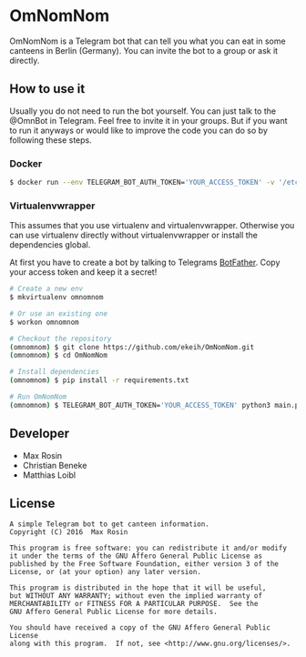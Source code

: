 # OmNomNom

OmNomNom is a Telegram bot that can tell you what you can eat in some canteens in Berlin (Germany). You can invite the bot to a group or ask it directly.

## How to use it
Usually you do not need to run the bot yourself. You can just talk to the @OmnBot in Telegram. Feel free to invite it in your groups. But if you want to run it anyways or would like to improve the code you can do so by following these steps.

### Docker
```bash
$ docker run --env TELEGRAM_BOT_AUTH_TOKEN='YOUR_ACCESS_TOKEN' -v '/etc/localtime:/etc/localtime:ro' ekeih/omnomnom
```

### Virtualenvwrapper
This assumes that you use virtualenv and virtualenvwrapper. Otherwise you can use virtualenv directly without virtualenvwrapper or install the dependencies global.

At first you have to create a bot by talking to Telegrams [BotFather](https://core.telegram.org/bots#6-botfather). Copy your access token and keep it a secret!


```bash
# Create a new env
$ mkvirtualenv omnomnom

# Or use an existing one
$ workon omnomnom

# Checkout the repository
(omnomnom) $ git clone https://github.com/ekeih/OmNomNom.git
(omnomnom) $ cd OmNomNom

# Install dependencies
(omnomnom) $ pip install -r requirements.txt

# Run OmNomNom
(omnomnom) $ TELEGRAM_BOT_AUTH_TOKEN='YOUR_ACCESS_TOKEN' python3 main.py
```

## Developer
* Max Rosin
* Christian Beneke
* Matthias Loibl

## License

```
A simple Telegram bot to get canteen information.
Copyright (C) 2016  Max Rosin

This program is free software: you can redistribute it and/or modify
it under the terms of the GNU Affero General Public License as
published by the Free Software Foundation, either version 3 of the
License, or (at your option) any later version.

This program is distributed in the hope that it will be useful,
but WITHOUT ANY WARRANTY; without even the implied warranty of
MERCHANTABILITY or FITNESS FOR A PARTICULAR PURPOSE.  See the
GNU Affero General Public License for more details.

You should have received a copy of the GNU Affero General Public License
along with this program.  If not, see <http://www.gnu.org/licenses/>.
```
